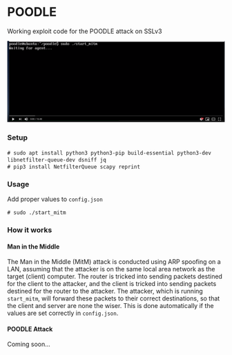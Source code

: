 # POODLE
Working exploit code for the POODLE attack on SSLv3

[![Watch the video](/images/POODLE_video_youtube.png?raw=true)](https://youtu.be/TLn67ugV8Ec)

### Setup

```
# sudo apt install python3 python3-pip build-essential python3-dev libnetfilter-queue-dev dsniff jq
# pip3 install NetfilterQueue scapy reprint
```

### Usage

Add proper values to `config.json` 
```
# sudo ./start_mitm
```

### How it works

#### Man in the Middle

The Man in the Middle (MitM) attack is conducted using ARP spoofing on a LAN, assuming that the attacker is on the same local area network as the target (client) computer.  The router is tricked into sending packets destined for the client to the attacker, and the client is tricked into sending packets destined for the router to the attacker.  The attacker, which is running `start_mitm`, will forward these packets to their correct destinations, so that the client and server are none the wiser.  This is done automatically if the values are set correctly in `config.json`.

#### POODLE Attack

Coming soon...
